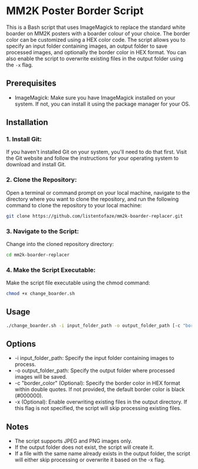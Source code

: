 # MM2K Poster Border Script

This is a Bash script that uses ImageMagick to replace the standard white boarder on MM2K posters with a boarder colour of your choice. The border color can be customized using a HEX color code. The script allows you to specify an input folder containing images, an output folder to save processed images, and optionally the border color in HEX format. You can also enable the script to overwrite existing files in the output folder using the `-x` flag.

## Prerequisites

- ImageMagick: Make sure you have ImageMagick installed on your system. If not, you can install it using the package manager for your OS.

## Installation

### 1. Install Git:
If you haven't installed Git on your system, you'll need to do that first. Visit the Git website and follow the instructions for your operating system to download and install Git.

### 2. Clone the Repository:
Open a terminal or command prompt on your local machine, navigate to the directory where you want to clone the repository, and run the following command to clone the repository to your local machine:
```bash
git clone https://github.com/listentofaze/mm2k-boarder-replacer.git
```
### 3. Navigate to the Script:
Change into the cloned repository directory:
```bash
cd mm2k-boarder-replacer
```
### 4. Make the Script Executable:
Make the script file executable using the chmod command:
```bash
chmod +x change_boarder.sh
```
## Usage

```bash
./change_boarder.sh -i input_folder_path -o output_folder_path [-c "border_color"] [-x]
```

## Options
* -i input_folder_path: Specify the input folder containing images to process.
* -o output_folder_path: Specify the output folder where processed images will be saved.
* -c "border_color" (Optional): Specify the border color in HEX format within double quotes. If not provided, the default border color is black (#000000).
* -x (Optional): Enable overwriting existing files in the output directory. If this flag is not specified, the script will skip processing existing files.

## Notes
* The script supports JPEG and PNG images only.
* If the output folder does not exist, the script will create it.
* If a file with the same name already exists in the output folder, the script will either skip processing or overwrite it based on the -x flag.
